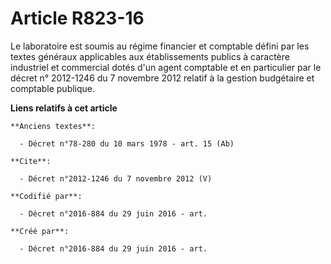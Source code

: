 # Article R823-16

Le laboratoire est soumis au régime financier et comptable défini par les textes généraux applicables aux établissements
publics à caractère industriel et commercial dotés d'un agent comptable et en particulier par le 
décret n° 2012-1246 du 7 novembre 2012
relatif à la gestion budgétaire et comptable publique.

**Liens relatifs à cet article**

	**Anciens textes**:

	  - Décret n°78-280 du 10 mars 1978 - art. 15 (Ab)

	**Cite**:

	  - Décret n°2012-1246 du 7 novembre 2012 (V)

	**Codifié par**:

	  - Décret n°2016-884 du 29 juin 2016 - art.

	**Créé par**:

	  - Décret n°2016-884 du 29 juin 2016 - art.
